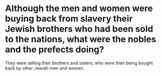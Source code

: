 # Although the men and women were buying back from slavery their Jewish brothers who had been sold to the nations, what were the nobles and the prefects doing?

They were selling their brothers and sisters, who were then being bought back by other Jewish men and women.
